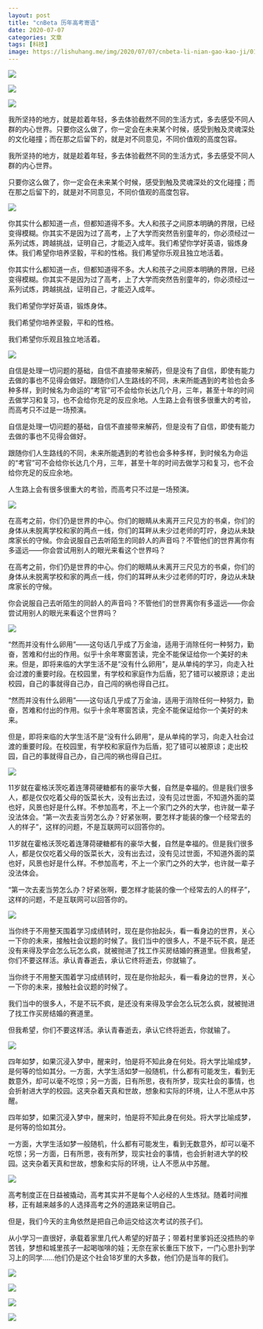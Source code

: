 ```yaml
---
layout: post
title: "cnBeta 历年高考寄语"
date: 2020-07-07
categories: 文章
tags: [科技]
image: https://lishuhang.me/img/2020/07/07/cnbeta-li-nian-gao-kao-ji/01.png
---
```


![](https://lishuhang.me/img/2020/07/07/cnbeta-li-nian-gao-kao-ji/01.png)

![](https://lishuhang.me/img/2020/07/07/cnbeta-li-nian-gao-kao-ji/02.png)

![](https://lishuhang.me/img/2020/07/07/cnbeta-li-nian-gao-kao-ji/03.png)

我所坚持的地方，就是趁着年轻，多去体验截然不同的生活方式，多去感受不同人群的内心世界。只要你这么做了，你一定会在未来某个时候，感受到触及灵魂深处的文化碰撞；而在那之后留下的，就是对不同意见，不同价值观的高度包容。

我所坚持的地方，就是趁着年轻，多去体验截然不同的生活方式，多去感受不同人群的内心世界。

只要你这么做了，你一定会在未来某个时候，感受到触及灵魂深处的文化碰撞；而在那之后留下的，就是对不同意见，不同价值观的高度包容。

![](https://lishuhang.me/img/2020/07/07/cnbeta-li-nian-gao-kao-ji/04.png)

你其实什么都知道一点，但都知道得不多。大人和孩子之间原本明确的界限，已经变得模糊。你其实不是因为过了高考，上了大学而突然告别童年的，你必须经过一系列试炼，跨越挑战，证明自己，才能迈入成年。我们希望你学好英语，锻炼身体。我们希望你培养坚毅，平和的性格。我们希望你乐观且独立地活着。

你其实什么都知道一点，但都知道得不多。大人和孩子之间原本明确的界限，已经变得模糊。你其实不是因为过了高考，上了大学而突然告别童年的，你必须经过一系列试炼，跨越挑战，证明自己，才能迈入成年。

我们希望你学好英语，锻炼身体。

我们希望你培养坚毅，平和的性格。

我们希望你乐观且独立地活着。

![](https://lishuhang.me/img/2020/07/07/cnbeta-li-nian-gao-kao-ji/05.png)

自信是处理一切问题的基础，自信不直接带来解药，但是没有了自信，即使有能力去做的事也不见得会做好。跟随你们人生路线的不同，未来所能遇到的考验也会多种多样，到时候名为命运的“考官”可不会给你长达几个月，三年，甚至十年的时间去做学习和复习，也不会给你充足的反应余地。人生路上会有很多很重大的考验，而高考只不过是一场预演。

自信是处理一切问题的基础，自信不直接带来解药，但是没有了自信，即使有能力去做的事也不见得会做好。

跟随你们人生路线的不同，未来所能遇到的考验也会多种多样，到时候名为命运的“考官”可不会给你长达几个月，三年，甚至十年的时间去做学习和复习，也不会给你充足的反应余地。

人生路上会有很多很重大的考验，而高考只不过是一场预演。

![](https://lishuhang.me/img/2020/07/07/cnbeta-li-nian-gao-kao-ji/06.png)

在高考之前，你们仍是世界的中心。你们的眼睛从未离开三尺见方的书桌，你们的身体从未脱离学校和家的两点一线，你们的耳畔从未少过老师的叮咛，身边从未缺席家长的守候。你会说服自己去听陌生的同龄人的声音吗？不管他们的世界离你有多遥远——你会尝试用别人的眼光来看这个世界吗？

在高考之前，你们仍是世界的中心。你们的眼睛从未离开三尺见方的书桌，你们的身体从未脱离学校和家的两点一线，你们的耳畔从未少过老师的叮咛，身边从未缺席家长的守候。

你会说服自己去听陌生的同龄人的声音吗？不管他们的世界离你有多遥远——你会尝试用别人的眼光来看这个世界吗？

![](https://lishuhang.me/img/2020/07/07/cnbeta-li-nian-gao-kao-ji/07.png)

“然而并没有什么卵用”——这句话几乎成了万金油，适用于消除任何一种努力，勤奋，苦难和付出的作用。似乎十余年寒窗苦读，完全不能保证给你一个美好的未来。但是，即将来临的大学生活不是“没有什么卵用”，是从单纯的学习，向走入社会过渡的重要时段。在校园里，有学校和家庭作为后盾，犯了错可以被原谅；走出校园，自己的事就得自己办，自己闯的祸也得自己扛。

“然而并没有什么卵用”——这句话几乎成了万金油，适用于消除任何一种努力，勤奋，苦难和付出的作用。似乎十余年寒窗苦读，完全不能保证给你一个美好的未来。

但是，即将来临的大学生活不是“没有什么卵用”，是从单纯的学习，向走入社会过渡的重要时段。在校园里，有学校和家庭作为后盾，犯了错可以被原谅；走出校园，自己的事就得自己办，自己闯的祸也得自己扛。

![](https://lishuhang.me/img/2020/07/07/cnbeta-li-nian-gao-kao-ji/08.png)

11岁就在霍格沃茨吃着连薄荷硬糖都有的豪华大餐，自然是幸福的。但是我们很多人，都是仅仅吃着父母的饭菜长大，没有出去过，没有见过世面，不知道外面的菜也好，风景也好是什么样。不参加高考，不上一个家门之外的大学，也许就一辈子没法体会。“第一次去麦当劳怎么办？好紧张啊，要怎样才能装的像一个经常去的人的样子”，这样的问题，不是互联网可以回答你的。

11岁就在霍格沃茨吃着连薄荷硬糖都有的豪华大餐，自然是幸福的。但是我们很多人，都是仅仅吃着父母的饭菜长大，没有出去过，没有见过世面，不知道外面的菜也好，风景也好是什么样。不参加高考，不上一个家门之外的大学，也许就一辈子没法体会。

“第一次去麦当劳怎么办？好紧张啊，要怎样才能装的像一个经常去的人的样子”，这样的问题，不是互联网可以回答你的。

![](https://lishuhang.me/img/2020/07/07/cnbeta-li-nian-gao-kao-ji/09.png)

当你终于不用整天围着学习成绩转时，现在是你抬起头，看一看身边的世界，关心一下你的未来，接触社会议题的时候了。我们当中的很多人，不是不玩不疯，是还没有来得及学会怎么玩怎么疯，就被抛进了找工作买房结婚的赛道里。但我希望，你们不要这样活。承认青春逝去，承认它终将逝去，你就输了。

当你终于不用整天围着学习成绩转时，现在是你抬起头，看一看身边的世界，关心一下你的未来，接触社会议题的时候了。

我们当中的很多人，不是不玩不疯，是还没有来得及学会怎么玩怎么疯，就被抛进了找工作买房结婚的赛道里。

但我希望，你们不要这样活。承认青春逝去，承认它终将逝去，你就输了。

![](https://lishuhang.me/img/2020/07/07/cnbeta-li-nian-gao-kao-ji/10.png)

四年如梦，如果沉浸入梦中，醒来时，怕是将不知此身在何处。将大学比喻成梦，是何等的恰如其分。一方面，大学生活如梦一般随机，什么都有可能发生，看到无数意外，却可以毫不吃惊；另一方面，日有所思，夜有所梦，现实社会的事情，也会折射进大学的校园。这夹杂着天真和世故，想象和实际的环境，让人不愿从中苏醒。

四年如梦，如果沉浸入梦中，醒来时，怕是将不知此身在何处。将大学比喻成梦，是何等的恰如其分。

一方面，大学生活如梦一般随机，什么都有可能发生，看到无数意外，却可以毫不吃惊；另一方面，日有所思，夜有所梦，现实社会的事情，也会折射进大学的校园。这夹杂着天真和世故，想象和实际的环境，让人不愿从中苏醒。

![](https://lishuhang.me/img/2020/07/07/cnbeta-li-nian-gao-kao-ji/11.png)

高考制度正在日益被撬动，高考其实并不是每个人必经的人生炼狱。随着时间推移，正有越来越多的人选择高考之外的道路来证明自己。

但是，我们今天的主角依然是把自己命运交给这次考试的孩子们。

从小学习一直很好，承载着家里几代人希望的好苗子；带着村里爹妈还没捂热的辛苦钱，梦想和城里孩子一起喝咖啡的娃；无奈在家长重压下放下，一门心思扑到学习上的同学……他们仍是这个社会18岁里的大多数，他们仍是当年的我们。

![](https://lishuhang.me/img/2020/07/07/cnbeta-li-nian-gao-kao-ji/12.gif)

![](https://lishuhang.me/img/2020/07/07/cnbeta-li-nian-gao-kao-ji/13.png)

![](https://lishuhang.me/img/2020/07/07/cnbeta-li-nian-gao-kao-ji/14.png)

![](https://lishuhang.me/img/2020/07/07/cnbeta-li-nian-gao-kao-ji/15.png)